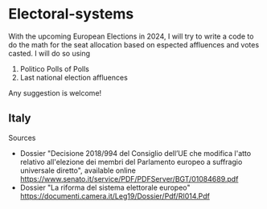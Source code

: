 # Electoral-systems

With the upcoming European Elections in 2024, I will try to write a code to do the math for the seat allocation based on espected affluences and votes casted.
I will do so using 
1) Politico Polls of Polls
2) Last national election affluences

Any suggestion is welcome! 


## Italy

Sources 
- Dossier "Decisione 2018/994 del Consiglio dell’UE che modifica l'atto relativo all'elezione dei membri del Parlamento europeo a suffragio universale diretto", available online https://www.senato.it/service/PDF/PDFServer/BGT/01084689.pdf
- Dossier "La riforma del sistema elettorale europeo" https://documenti.camera.it/Leg19/Dossier/Pdf/RI014.Pdf
